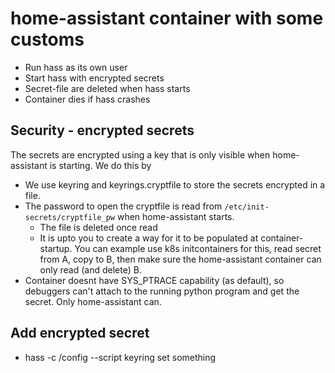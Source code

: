 # home-assistant container with some customs

* Run hass as its own user
* Start hass with encrypted secrets
* Secret-file are deleted when hass starts
* Container dies if hass crashes

## Security - encrypted secrets

The secrets are encrypted using a key that is only visible when home-assistant is starting. We do this by

* We use keyring and keyrings.cryptfile to store the secrets encrypted in a file.
* The password to open the cryptfile is read from `/etc/init-secrets/cryptfile_pw` when home-assistant starts.
  * The file is deleted once read
  * It is upto you to create a way for it to be populated at container-startup. You can example use k8s initcontainers for this, read secret from A, copy to B, then make sure the home-assistant container can only read (and delete) B.
* Container doesnt have SYS_PTRACE capability (as default), so debuggers can't attach to the running python program and get the secret. Only home-assistant can.

## Add encrypted secret

* hass -c /config --script keyring set something
